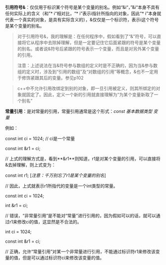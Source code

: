 **引用符号&**：仅仅用于标识某个符号是某个变量的别名。例如“&i“，”&i“本身不具有任何实际上的含义（和”* i“相对比，“* i”表示i指针所指向的对象，因此“* i”本身就代表一个真实的对象，是具有实际含义的），&仅仅是一个标识符，表示i这个符号是某个变量的别名。

> 对于引用符号&，我的理解是：在任何程序中，假如看到了“&”符号，可以直接将它从程序中去除掉理解，但是一定要记住它后面紧跟的符号是某个变量的别名。或者说&符号后紧跟的符号表示一个变量，而且是对另外某个变量的引用。
>
> 注意：上述说法在当&符号参与数组的定义时是不正确的，因为当&参与数组的定义时，涉及到“引用的数组”及“对数组的引用”等概念，&也不一定用于修饰紧跟其后的变量。参见p102

> c++中不允许引用改绑定到别的对象，即一旦引用被定义，则其所绑定的对象就固定了。因此，定义一个新的引用就直接理解为“为某个变量新取了一个别名”



**常量引用**：是对常量的引用，常量引用通常是这个形式：*const 基本数据类型 变量*

例如：

const int ci = 1024;  // ci是一个常量

const int &r1 = ci;   

// 上式的理解方式是，看到**&r1**则知道，r1是对某个变量的引用，可以直接将&去掉理解，则上式变为：

const int r1;      [*注意：千万别忘了r1是某个变量的别名*] 

// 因此，上式就表示r1所指代的变量是一个int类型的常量。 



const int ci = 1024;

int &r1 = ci;

// 错误，“非常量引用”是不能对“常量”进行引用的，因为假如可以的话，就可以通过r1来修改ci的值，这显然是不合法的。



int ci = 1024;

const int &r1 = ci;

// 正确，允许“常量引用”对某一个非常量进行引用，不能通过标识符r1来修改该变量的值，但是可以通过标识符ci来修改该变量的值。